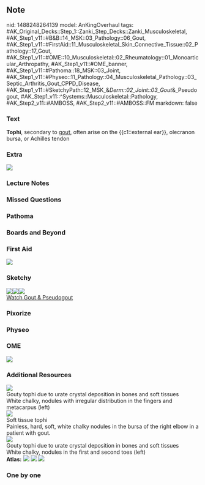 ## Note
nid: 1488248264139
model: AnKingOverhaul
tags: #AK_Original_Decks::Step_1::Zanki_Step_Decks::Zanki_Musculoskeletal, #AK_Step1_v11::#B&B::14_MSK::03_Pathology::06_Gout, #AK_Step1_v11::#FirstAid::11_Musculoskeletal_Skin_Connective_Tissue::02_Pathology::17_Gout, #AK_Step1_v11::#OME::10_Musculoskeletal::02_Rheumatology::01_Monoarticular_Arthropathy, #AK_Step1_v11::#OME_banner, #AK_Step1_v11::#Pathoma::18_MSK::03_Joint, #AK_Step1_v11::#Physeo::11_Pathology::04_Musculoskeletal_Pathology::03_Septic_Arthritis_Gout_CPPD_Disease, #AK_Step1_v11::#SketchyPath::12_MSK_&_Derm::02_Joint::03_Gout_&_Pseudogout, #AK_Step1_v11::^Systems::Musculoskeletal::Pathology, #AK_Step2_v11::#AMBOSS, #AK_Step2_v11::#AMBOSS::FM
markdown: false

### Text
<div>
  <b>Tophi</b>, secondary to <u>gout</u>, often arise on the
  {{c1::external ear}}, olecranon bursa, or Achilles tendon
</div>

### Extra
<img src="paste-265519173206236.jpg">

### Lecture Notes


### Missed Questions


### Pathoma


### Boards and Beyond


### First Aid
<img src="tmpxpnAsA.png">

### Sketchy
<div><img src=
"Screen%20Shot%202020-03-11%20at%208.34.11%20PM.JPG"><img src=
"Screen%20Shot%202020-03-11%20at%208.33.51%20PM.JPG"><img src=
"tmp3RpK1o_1566160514431.png"></div><a href=
"https://dashboard.sketchy.com/study/medical/courses/medical-pathophysiology/units/medical-pathophysiology-musculoskeletal-derm/videos/medical-pathophysiology-musculoskeletal-and-derm-joint-gout-and-pseudogout?utm_source=anki&utm_medium=partnership&utm_campaign=february_update&utm_content=medical">Watch
Gout & Pseudogout</a>

### Pixorize


### Physeo


### OME
<div class="ome-widget">
  <a href="https://onlinemeded.org?ref=anki"><img src=
  "_OME_AnkiFlashcards_General_3.png"></a>
</div>

### Additional Resources
<img src="big_5081d91b4e3df.jpg">
<div>
  <div>
    <div>
      Gouty tophi due to urate crystal deposition in bones and soft
      tissues
    </div>
  </div>
  <div>
    <div>
      <div>
        White chalky, nodules with irregular distribution in the
        fingers and metacarpus (left)
      </div>
    </div>
  </div>
</div>
<div><img src="big_5081d90e34a92.jpg"></div>
<div>
  <div>
    <div>
      Soft tissue tophi
    </div>
  </div>
  <div>
    <div>
      <div>
        Painless, hard, soft, white chalky nodules in the bursa of
        the right elbow in a patient with gout.
      </div>
    </div>
  </div>
</div>
<div><img src="big_5081d952aaa31.jpg"></div>
<div>
  <div>
    <div>
      Gouty tophi due to urate crystal deposition in bones and soft
      tissues
    </div>
  </div>
  <div>
    <div>
      <div>
        White chalky, nodules in the first and second toes (left)
      </div>
    </div>
  </div>
</div><b>Atlas:</b> <img src="tmpTWgz7U.png"> <img src=
"tmpBMxEEw.png"> <img src="tmpQHM7Kf.png">

### One by one

